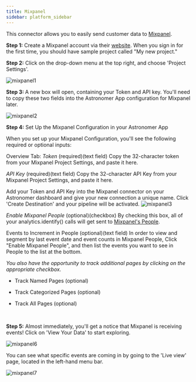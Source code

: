 ```yaml
---
title: Mixpanel
sidebar: platform_sidebar
---
```


This connector allows you to easily send customer data to [Mixpanel](https://mixpanel.com/).  

**Step 1:** Create a Mixpanel account via their [website](http://www.mixpanel.com).  When you sign in for the first time, you should have sample project called "My new project."  

**Step 2:** Click on the drop-down menu at the top right, and choose 'Project Settings'.

![mixpanel1](/1.0/assets/img/guides/streaming/clickstream/mixpanel/mixpanel1.png)

<b>Step 3: </b> A new box will open, containing your Token and API key.  You'll need to copy these two fields into the Astronomer App configuration for Mixpanel later.

![mixpanel2](/1.0/assets/img/guides/streaming/clickstream/mixpanel/mixpanel2.png)

**Step 4:** Set Up the Mixpanel Configuration in your Astronomer App

When you set up your Mixpanel Configuration, you'll see the following required or optional inputs:

Overview Tab:
*Token* (required)(text field)
Copy the 32-character token from your Mixpanel Project Settings, and paste it here.

*API Key* (required)(text field)
Copy the 32-character API Key from your Mixpanel Project Settings, and paste it here.

Add your Token and API Key into the Mixpanel connector on your Astronomer dashboard and give your new connection a unique name. Click 'Create Destination' and your pipeline will be activated.
![mixpanel3](/1.0/assets/img/guides/streaming/clickstream/mixpanel/mixpanel3.gif)

*Enable Mixpanel People* (optional)(checkbox)
By checking this box, all of your analytics.identify() calls will get sent to [Mixpanel's People](https://mixpanel.com/people/).

Events to Increment in People (optional)(text field)
In order to view and segment by last event date and event counts in Mixpanel People, Click "Enable Mixpanel People", and then list the events you want to see in People to the list at the bottom.

*You also have the opportunity to track additional pages by clicking on the appropriate checkbox.*

* Track Named Pages (optional) 

* Track Categorized Pages (optional)

* Track All Pages (optional)


<br>

**Step 5:** Almost immediately, you'll get a notice that Mixpanel is receiving events! Click on 'View Your Data' to start exploring.

![mixpanel6](/1.0/assets/img/guides/streaming/clickstream/mixpanel/mixpanel6.png)

You can see what specific events are coming in by going to the 'Live view' page, located in the left-hand menu bar.

![mixpanel7](/1.0/assets/img/guides/streaming/clickstream/mixpanel/mixpanel7.png)

